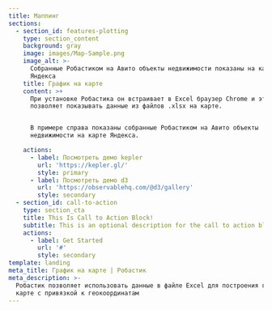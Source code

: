 ```yaml
---
title: Маппинг
sections:
  - section_id: features-plotting
    type: section_content
    background: gray
    image: images/Map-Sample.png
    image_alt: >-
      Собранные Робастиком на Авито объекты недвижимости показаны на карте
      Яндекса
    title: График на карте
    content: >+
      При установке Робастика он встраивает в Excel браузер Chrome и это
      позволяет показывать данные из файлов .xlsx на карте. 


      В примере справа показаны собранные Робастиком на Авито объекты
      недвижимости на карте Яндекса. 

    actions:
      - label: Посмотреть демо kepler
        url: 'https://kepler.gl/'
        style: primary
      - label: Посмотреть демо d3
        url: 'https://observablehq.com/@d3/gallery'
        style: secondary
  - section_id: call-to-action
    type: section_cta
    title: This Is Call to Action Block!
    subtitle: This is an optional description for the call to action block.
    actions:
      - label: Get Started
        url: '#'
        style: secondary
template: landing
meta_title: График на карте | Робастик
meta_description: >-
  Робастик позволяет использовать данные в файле Excel для построения графика на
  карте с привязкой к геокоординатам
---
```

